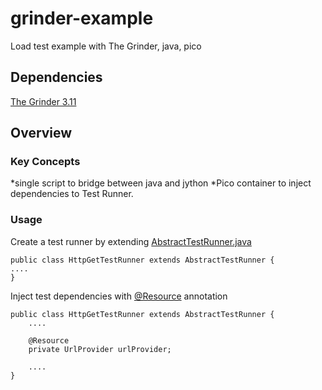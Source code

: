 grinder-example
===============

Load test example with The Grinder, java, pico


Dependencies
------------

[The Grinder 3.11](http://grinder.sourceforge.net/)


Overview
---------------

### Key Concepts

*single script to bridge between java and jython
*Pico container to inject dependencies to Test Runner.

### Usage

Create a test runner by extending [AbstractTestRunner.java](src/main/java/com/syamantakm/grinder/AbstractTestRunner.java)

    public class HttpGetTestRunner extends AbstractTestRunner {
    ....
    }

Inject test dependencies with [@Resource](src/main/java/com/syamantakm/annotation/Resource.java) annotation

    public class HttpGetTestRunner extends AbstractTestRunner {
        ....

        @Resource
        private UrlProvider urlProvider;

        ....
    }

